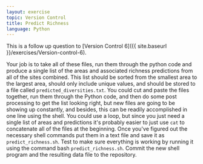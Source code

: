 ```yaml
---
layout: exercise
topic: Version Control
title: Predict Richness
language: Python
---
```


This is a follow up question to
[Version Control 6]({{ site.baseurl }}/exercises/Version-control-6).

Your job is to take all of these files, run them through the python code and
produce a single list of the areas and associated richness predictions from all
of the sites combined. This list should be sorted from the smallest area to the
largest area, should only include unique values, and should be stored to a file
called `predicted_diversities.txt`. You could cut and paste the files together,
run them through the Python code, and then do some post processing to get the
list looking right, but new files are going to be showing up constantly, and
besides, this can be readily accomplished in one line using the shell. You could
use a loop, but since you just need a single list of areas and predictions it's
probably easier to just use `cat` to concatenate all of the files at the
beginning. Once you've figured out the necessary shell commands put them in a
text file and save it as `predict_richness.sh`. Test to make sure everything is
working by running it using the command bash `predict_richness.sh`. Commit the
new shell program and the resulting data file to the repository.
